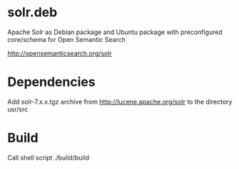 # solr.deb
Apache Solr as Debian package and Ubuntu package with preconfigured core/schema for Open Semantic Search

http://opensemanticsearch.org/solr

# Dependencies
Add solr-7.x.x.tgz archive from http://lucene.apache.org/solr to the directory usr/src

# Build
Call shell script ./build/build
